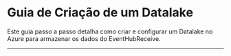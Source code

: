# Guia de Criação de um Datalake

Este guia passo a passo detalha como criar e configurar um Datalake no Azure para armazenar os dados do EventHubReceive.

---

